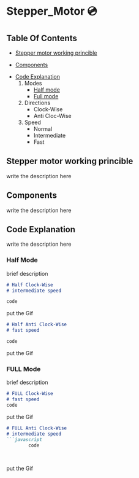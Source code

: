 # Stepper_Motor :cd:
## Table Of Contents
 * [Stepper motor working princible](#desc)
 + [Components](#comp)
 - [Code Explanation](#code)
    1. Modes
       * [Half mode](#half) 
       * [Full mode](#full)  
    2. Directions      
       * Clock-Wise
       * Anti Cloc-Wise
    3. Speed      
       * Normal
       * Intermediate
       * Fast
<a name="desc"></a>
## Stepper motor working princible
 write the description here


<a name="comp"></a>
## Components
 write the description here
 
 <a name="code"></a>
## Code Explanation
 write the description here
 
  <a name="half"></a>
### Half Mode
  
  brief description
  
~~~markdown
# Half Clock-Wise
# intermediate speed

code

~~~
 put the Gif
 
 
  
~~~markdown
# Half Anti Clock-Wise
# fast speed

code

~~~
 put the Gif
 
 
  <a name="full"></a>
### FULL Mode
  
  brief description
  
~~~markdown
# FULL Clock-Wise
# fast speed
code

~~~
 put the Gif
 
 
  
~~~markdown
# FULL Anti Clock-Wise
# intermediate speed
```javascript
  		code
    
    

~~~
 put the Gif
 
